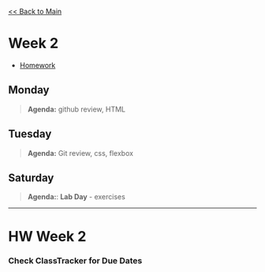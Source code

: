 [<< Back to Main](../README.md)

# Week 2
- [Homework](#hw-week-2)

## Monday
> **Agenda:** github review, HTML

## Tuesday
> **Agenda:** Git review, css, flexbox

## Saturday
> **Agenda:**: **Lab Day** - exercises
---
# HW Week 2
### Check ClassTracker for Due Dates

